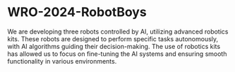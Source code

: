 # WRO-2024-RobotBoys
We are developing three robots controlled by AI, utilizing advanced robotics kits. These robots are designed to perform specific tasks autonomously, with AI algorithms guiding their decision-making. The use of robotics kits has allowed us to focus on fine-tuning the AI systems and ensuring smooth functionality in various environments.
